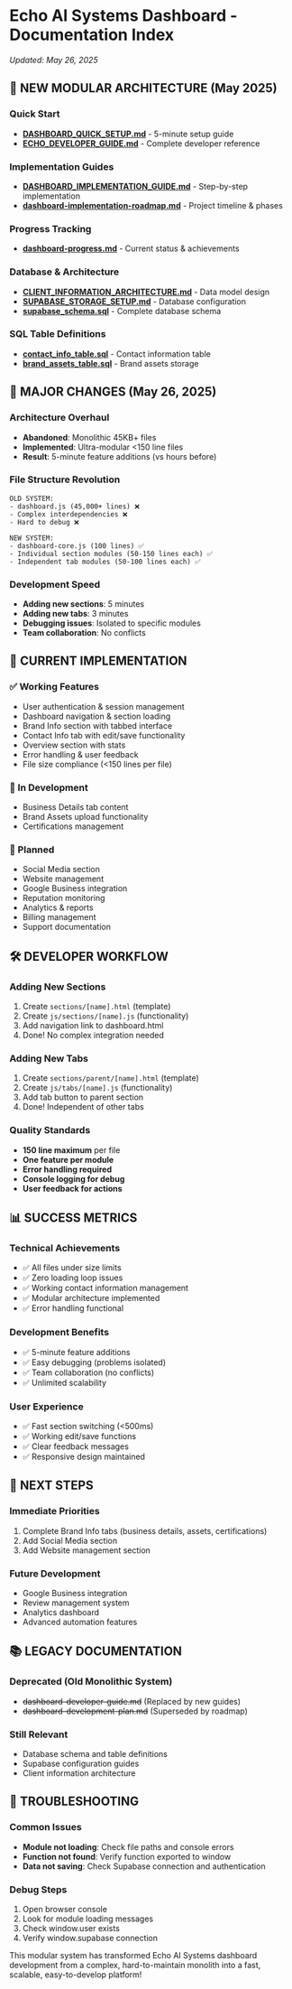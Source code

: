# Echo AI Systems Dashboard - Documentation Index
*Updated: May 26, 2025*

## 🎯 NEW MODULAR ARCHITECTURE (May 2025)

### Quick Start
- **[DASHBOARD_QUICK_SETUP.md](DASHBOARD_QUICK_SETUP.md)** - 5-minute setup guide
- **[ECHO_DEVELOPER_GUIDE.md](ECHO_DEVELOPER_GUIDE.md)** - Complete developer reference

### Implementation Guides
- **[DASHBOARD_IMPLEMENTATION_GUIDE.md](DASHBOARD_IMPLEMENTATION_GUIDE.md)** - Step-by-step implementation
- **[dashboard-implementation-roadmap.md](dashboard-implementation-roadmap.md)** - Project timeline & phases

### Progress Tracking
- **[dashboard-progress.md](dashboard-progress.md)** - Current status & achievements

### Database & Architecture
- **[CLIENT_INFORMATION_ARCHITECTURE.md](CLIENT_INFORMATION_ARCHITECTURE.md)** - Data model design
- **[SUPABASE_STORAGE_SETUP.md](SUPABASE_STORAGE_SETUP.md)** - Database configuration
- **[supabase_schema.sql](supabase_schema.sql)** - Complete database schema

### SQL Table Definitions
- **[contact_info_table.sql](contact_info_table.sql)** - Contact information table
- **[brand_assets_table.sql](brand_assets_table.sql)** - Brand assets storage

## 🚀 MAJOR CHANGES (May 26, 2025)

### Architecture Overhaul
- **Abandoned**: Monolithic 45KB+ files
- **Implemented**: Ultra-modular <150 line files
- **Result**: 5-minute feature additions (vs hours before)

### File Structure Revolution
```
OLD SYSTEM:
- dashboard.js (45,000+ lines) ❌
- Complex interdependencies ❌
- Hard to debug ❌

NEW SYSTEM:
- dashboard-core.js (100 lines) ✅
- Individual section modules (50-150 lines each) ✅
- Independent tab modules (50-100 lines each) ✅
```

### Development Speed
- **Adding new sections**: 5 minutes
- **Adding new tabs**: 3 minutes  
- **Debugging issues**: Isolated to specific modules
- **Team collaboration**: No conflicts

## 📁 CURRENT IMPLEMENTATION

### ✅ Working Features
- User authentication & session management
- Dashboard navigation & section loading
- Brand Info section with tabbed interface
- Contact Info tab with edit/save functionality
- Overview section with stats
- Error handling & user feedback
- File size compliance (<150 lines per file)

### 🔄 In Development
- Business Details tab content
- Brand Assets upload functionality
- Certifications management

### 📅 Planned
- Social Media section
- Website management
- Google Business integration
- Reputation monitoring
- Analytics & reports
- Billing management
- Support documentation

## 🛠️ DEVELOPER WORKFLOW

### Adding New Sections
1. Create `sections/[name].html` (template)
2. Create `js/sections/[name].js` (functionality)
3. Add navigation link to dashboard.html
4. Done! No complex integration needed

### Adding New Tabs
1. Create `sections/parent/[name].html` (template)
2. Create `js/tabs/[name].js` (functionality)  
3. Add tab button to parent section
4. Done! Independent of other tabs

### Quality Standards
- **150 line maximum** per file
- **One feature per module**
- **Error handling required**
- **Console logging for debug**
- **User feedback for actions**

## 📊 SUCCESS METRICS

### Technical Achievements
- ✅ All files under size limits
- ✅ Zero loading loop issues
- ✅ Working contact information management
- ✅ Modular architecture implemented
- ✅ Error handling functional

### Development Benefits
- ✅ 5-minute feature additions
- ✅ Easy debugging (problems isolated)
- ✅ Team collaboration (no conflicts)
- ✅ Unlimited scalability

### User Experience
- ✅ Fast section switching (<500ms)
- ✅ Working edit/save functions
- ✅ Clear feedback messages
- ✅ Responsive design maintained

## 🎯 NEXT STEPS

### Immediate Priorities
1. Complete Brand Info tabs (business details, assets, certifications)
2. Add Social Media section
3. Add Website management section

### Future Development
- Google Business integration
- Review management system
- Analytics dashboard
- Advanced automation features

## 📚 LEGACY DOCUMENTATION

### Deprecated (Old Monolithic System)
- ~~dashboard-developer-guide.md~~ (Replaced by new guides)
- ~~dashboard-development-plan.md~~ (Superseded by roadmap)

### Still Relevant
- Database schema and table definitions
- Supabase configuration guides
- Client information architecture

## 🔧 TROUBLESHOOTING

### Common Issues
- **Module not loading**: Check file paths and console errors
- **Function not found**: Verify function exported to window
- **Data not saving**: Check Supabase connection and authentication

### Debug Steps
1. Open browser console
2. Look for module loading messages
3. Check window.user exists
4. Verify window.supabase connection

This modular system has transformed Echo AI Systems dashboard development from a complex, hard-to-maintain monolith into a fast, scalable, easy-to-develop platform!
